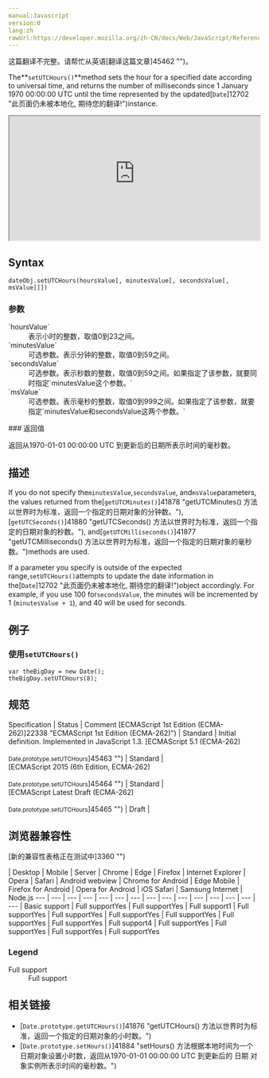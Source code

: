 ```yaml
---
manual:Javascript
version:0
lang:zh
rawUrl:https://developer.mozilla.org/zh-CN/docs/Web/JavaScript/Reference/Global_Objects/Date/setUTCHours
---
```




这篇翻译不完整。请帮忙从英语[翻译这篇文章]45462 "")。






The**`setUTCHours()`**method sets the hour for a specified date according to universal time, and returns the number of milliseconds since 1 January 1970 00:00:00 UTC until the time represented by the updated[`Date`]12702 "此页面仍未被本地化, 期待您的翻译!")instance.

<iframe src='https://interactive-examples.mdn.mozilla.net/pages/js/date-setutchours.html' width='100%' height='250'></iframe>

## Syntax<a name="Syntax"></a>

```
dateObj.setUTCHours(hoursValue[, minutesValue[, secondsValue[, msValue]]])
```

### 参数<a name="参数"></a>
<dl><dt id=''>`hoursValue`</dt><dd>表示小时的整数，取值0到23之间。</dd><dt id=''>`minutesValue`</dt><dd>可选参数。表示分钟的整数，取值0到59之间。</dd><dt id=''>`secondsValue`</dt><dd>可选参数。表示秒数的整数，取值0到59之间。如果指定了该参数，就要同时指定`minutesValue这个参数。`</dd><dt id=''>`msValue`</dt><dd>可选参数。表示毫秒的整数，取值0到999之间。如果指定了该参数，就要指定`minutesValue和secondsValue这两个参数。`</dd></dl>
### 返回值<a name="返回值"></a>


返回从1970-01-01 00:00:00 UTC 到更新后的日期所表示时间的毫秒数。


## 描述<a name="描述"></a>


If you do not specify the`minutesValue`,`secondsValue`, and`msValue`parameters, the values returned from the[`getUTCMinutes()`]41878 "getUTCMinutes() 方法以世界时为标准，返回一个指定的日期对象的分钟数。"),[`getUTCSeconds()`]41880 "getUTCSeconds() 方法以世界时为标准，返回一个指定的日期对象的秒数。"), and[`getUTCMilliseconds()`]41877 "getUTCMilliseconds() 方法以世界时为标准，返回一个指定的日期对象的毫秒数。")methods are used.



If a parameter you specify is outside of the expected range,`setUTCHours()`attempts to update the date information in the[`Date`]12702 "此页面仍未被本地化, 期待您的翻译!")object accordingly. For example, if you use 100 for`secondsValue`, the minutes will be incremented by 1 (`minutesValue + 1`), and 40 will be used for seconds.


## 例子<a name="例子"></a>

### 使用`setUTCHours()`<a name="使用_setUTCHours()"></a>

```
var theBigDay = new Date();
theBigDay.setUTCHours(8);
```

## 规范<a name="规范"></a>

Specification | Status | Comment 
[ECMAScript 1st Edition (ECMA-262)]22338 "ECMAScript 1st Edition (ECMA-262)") | Standard | Initial definition. Implemented in JavaScript 1.3. 
[ECMAScript 5.1 (ECMA-262)<br></br><small>Date.prototype.setUTCHours</small>]45463 "") | Standard |  
[ECMAScript 2015 (6th Edition, ECMA-262)<br></br><small>Date.prototype.setUTCHours</small>]45464 "") | Standard |  
[ECMAScript Latest Draft (ECMA-262)<br></br><small>Date.prototype.setUTCHours</small>]45465 "") | Draft |  


## 浏览器兼容性<a name="浏览器兼容性"></a>
[新的兼容性表格正在测试中<i></i>]3360 "")

 | <abbr>Desktop<i></i></abbr> | <abbr>Mobile<i></i></abbr> | <abbr>Server<i></i></abbr> 
 | <abbr>Chrome<i></i></abbr> | <abbr>Edge<i></i></abbr> | <abbr>Firefox<i></i></abbr> | <abbr>Internet Explorer<i></i></abbr> | <abbr>Opera<i></i></abbr> | <abbr>Safari<i></i></abbr> | <abbr>Android webview<i></i></abbr> | <abbr>Chrome for Android<i></i></abbr> | <abbr>Edge Mobile<i></i></abbr> | <abbr>Firefox for Android<i></i></abbr> | <abbr>Opera for Android<i></i></abbr> | <abbr>iOS Safari<i></i></abbr> | <abbr>Samsung Internet<i></i></abbr> | <abbr>Node.js<i></i></abbr> 
 ---  |  ---  |  ---  |  ---  |  ---  |  ---  |  ---  |  ---  |  ---  |  ---  |  ---  |  ---  |  ---  |  ---  |  ---  | 
Basic support | <abbr>Full support</abbr>Yes | <abbr>Full support</abbr>Yes | <abbr>Full support</abbr>1 | <abbr>Full support</abbr>Yes | <abbr>Full support</abbr>Yes | <abbr>Full support</abbr>Yes | <abbr>Full support</abbr>Yes | <abbr>Full support</abbr>Yes | <abbr>Full support</abbr>Yes | <abbr>Full support</abbr>4 | <abbr>Full support</abbr>Yes | <abbr>Full support</abbr>Yes | <abbr>Full support</abbr>Yes | <abbr>Full support</abbr>Yes 


### Legend<a name="Legend"></a>
<dl><dt id=''><abbr>Full support</abbr></dt><dd>Full support</dd></dl>


## 相关链接<a name="相关链接"></a>

* [`Date.prototype.getUTCHours()`]41876 "getUTCHours() 方法以世界时为标准，返回一个指定的日期对象的小时数。")
* [`Date.prototype.setHours()`]41884 "setHours() 方法根据本地时间为一个日期对象设置小时数，返回从1970-01-01 00:00:00 UTC 到更新后的 日期 对象实例所表示时间的毫秒数。")



